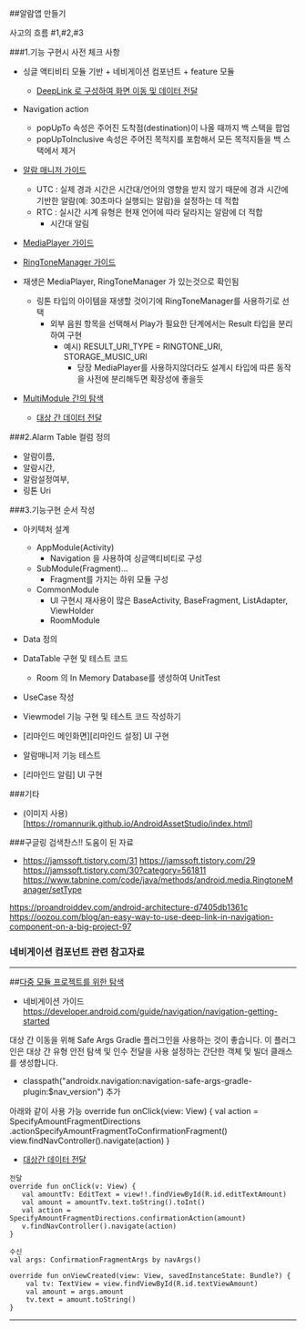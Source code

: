 ##알람앱 만들기

사고의 흐름 #1,#2,#3

###1.기능 구현시 사전 체크 사항

- 싱글 액티비티 모듈 기반 + 네비게이션 컴포넌트 + feature 모듈
    - [DeepLink 로 구성하여 화면 이동 및 데이터 전달]((https://developer.android.com/guide/navigation/navigation-multi-module))

- Navigation action
    - popUpTo 속성은 주어진 도착점(destination)이 나올 때까지 백 스택을 팝업
    - popUpToInclusive 속성은 주어진 목적지를 포함해서 모든 목적지들을 백 스택에서 제거

- [알람 매니저 가이드](https://developer.android.com/training/scheduling/alarms?hl=ko)
    - UTC : 실제 경과 시간은 시간대/언어의 영향을 받지 않기 때문에 경과 시간에 기반한 알람(예: 30초마다 실행되는 알람)을 설정하는 데 적합
    - RTC : 실시간 시계 유형은 현재 언어에 따라 달라지는 알람에 더 적합
        - 시간대 알림
- [MediaPlayer 가이드](https://developer.android.com/guide/topics/media/mediaplayer)
- [RingToneManager 가이드](https://developer.android.com/reference/kotlin/android/media/RingtoneManager)

- 재생은 MediaPlayer, RingToneManager 가 있는것으로 확인됨
    - 링톤 타입의 아이템을 재생할 것이기에 RingToneManager를 사용하기로 선택
        - 외부 음원 항목을 선택해서 Play가 필요한 단계에서는 Result 타입을 분리하여 구현
            - 예시) RESULT_URI_TYPE = RINGTONE_URI, STORAGE_MUSIC_URI
                - 당장 MediaPlayer를 사용하지않더라도 설계시 타입에 따른 동작을 사전에 분리해두면 확장성에 좋을듯

- [MultiModule 간의 탐색](https://developer.android.com/guide/navigation/navigation-multi-module)
    - [대상 간 데이터 전달](https://developer.android.com/guide/navigation/navigation-pass-data)


###2.Alarm Table 컬럼 정의
- 알람이름,
- 알람시간,
- 알람설정여부,
- 링톤 Uri

###3.기능구현 순서 작성
- 아키텍처 설계
    - AppModule(Activity)
        - Navigation 을 사용하여 싱글액티비티로 구성
    - SubModule(Fragment)...
        - Fragment를 가지는 하위 모듈 구성
    - CommonModule
        - UI 구현시 재사용이 많은 BaseActivity, BaseFragment, ListAdapter, ViewHolder
        - RoomModule


- Data 정의
- DataTable 구현 및 테스트 코드
    - Room 의 In Memory Database를 생성하여 UnitTest
- UseCase 작성
- Viewmodel 기능 구현 및 테스트 코드 작성하기
- [리마인드 메인화면][리마인드 설정] UI 구현
- 알람매니저 기능 테스트
- [리마인드 알림] UI 구현


###기타
- (이미지 사용)[https://romannurik.github.io/AndroidAssetStudio/index.html]


###구글링 검색찬스!! 도움이 된 자료
- https://jamssoft.tistory.com/31
  https://jamssoft.tistory.com/29
  https://jamssoft.tistory.com/30?category=561811
  https://www.tabnine.com/code/java/methods/android.media.RingtoneManager/setType

https://proandroiddev.com/android-architecture-d7405db1361c
https://oozou.com/blog/an-easy-way-to-use-deep-link-in-navigation-component-on-a-big-project-97

### 네비게이션 컴포넌트 관련 참고자료

---

##[다중 모듈 프로젝트를 위한 탐색](https://developer.android.com/guide/navigation/navigation-multi-module)

- 네비게이션 가이드
  https://developer.android.com/guide/navigation/navigation-getting-started


대상 간 이동을 위해 Safe Args Gradle 플러그인을 사용하는 것이 좋습니다.
이 플러그인은 대상 간 유형 안전 탐색 및 인수 전달을 사용 설정하는 간단한 객체 및 빌더 클래스를 생성합니다.

- classpath("androidx.navigation:navigation-safe-args-gradle-plugin:$nav_version") 추가

아래와 같이 사용 가능
override fun onClick(view: View) {
val action =
SpecifyAmountFragmentDirections
.actionSpecifyAmountFragmentToConfirmationFragment()
view.findNavController().navigate(action)
}

- [대상간 데이터 전달](https://developer.android.com/guide/navigation/navigation-pass-data)

```
전달
override fun onClick(v: View) {
   val amountTv: EditText = view!!.findViewById(R.id.editTextAmount)
   val amount = amountTv.text.toString().toInt()
   val action = SpecifyAmountFragmentDirections.confirmationAction(amount)
   v.findNavController().navigate(action)
}
```

```
수신
val args: ConfirmationFragmentArgs by navArgs()

override fun onViewCreated(view: View, savedInstanceState: Bundle?) {
    val tv: TextView = view.findViewById(R.id.textViewAmount)
    val amount = args.amount
    tv.text = amount.toString()
}
```

---

